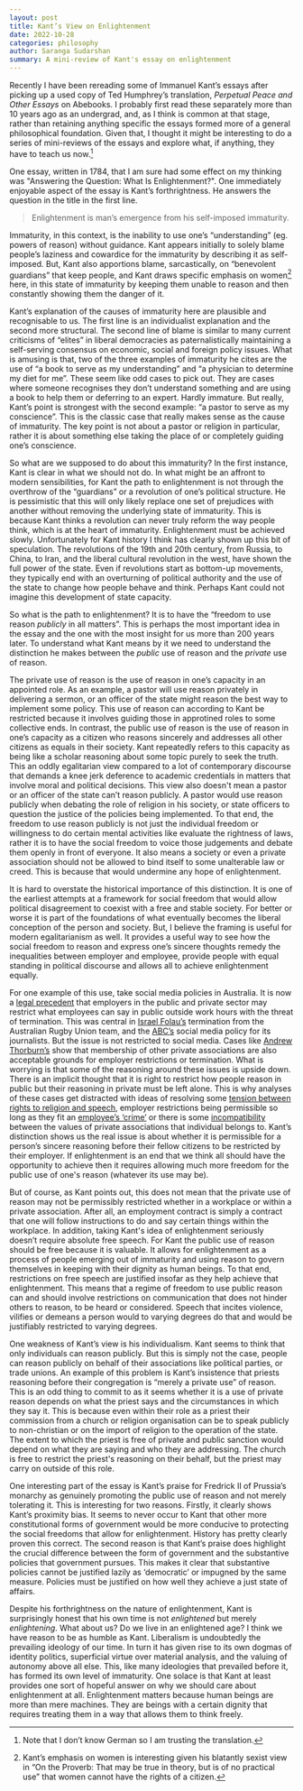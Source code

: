 ```yaml
---
layout: post
title: Kant’s View on Enlightenment
date: 2022-10-28
categories: philosophy
author: Saranga Sudarshan
summary: A mini-review of Kant's essay on enlightenment
---
```

Recently I have been rereading some of Immanuel Kant’s essays after picking up a used copy of Ted Humphrey’s translation, *Perpetual Peace and Other Essays* on Abebooks. I probably first read these separately more than 10 years ago as an undergrad, and, as I think is common at that stage, rather than retaining anything specific the essays formed more of a general philosophical foundation. Given that, I thought it might be interesting to do a series of mini-reviews of the essays and explore what, if anything, they have to teach us now.[^1]

One essay, written in 1784, that I am sure had some effect on my thinking was "Answering the Question: What Is Enlightenment?". One immediately enjoyable aspect of the essay is Kant’s forthrightness. He answers the question in the title in the first line. 

> Enlightenment is man’s emergence from his self-imposed immaturity.

Immaturity, in this context, is the inability to use one’s “understanding” (eg. powers of reason) without guidance. Kant appears initially to solely blame people’s laziness and cowardice for the immaturity by describing it as self-imposed. But, Kant also apportions blame, sarcastically, on “benevolent guardians” that keep people, and Kant draws specific emphasis on women[^2] here, in this state of immaturity by keeping them unable to reason and then constantly showing them the danger of it.

Kant’s explanation of the causes of immaturity here are plausible and recognisable to us. The first line is an individualist explanation and the second more structural. The second line of blame is similar to many current criticisms of “elites” in liberal democracies as paternalistically maintaining a self-serving consensus on economic, social and foreign policy issues. What is amusing is that, two of the three examples of immaturity he cites are the use of “a book to serve as my understanding” and “a physician to determine my diet for me”. These seem like odd cases to pick out. They are cases where someone recognises they don’t understand something and are using a book to help them or deferring to an expert. Hardly immature. But really, Kant’s point is strongest with the second example: “a pastor to serve as my conscience”. This is the classic case that really makes sense as the cause of immaturity. The key point is not about a pastor or religion in particular, rather it is about something else taking the place of or completely guiding one’s conscience.

So what are we supposed to do about this immaturity? In the first instance, Kant is clear in what we should not do. In what might be an affront to modern sensibilities, for Kant the path to enlightenment is not through the overthrow of the “guardians” or a revolution of one’s political structure. He is pessimistic that this will only likely replace one set of prejudices with another without removing the underlying state of immaturity. This is because Kant thinks a revolution can never truly reform the way people think, which is at the heart of immaturity. Enlightenment must be achieved slowly. Unfortunately for Kant history I think has clearly shown up this bit of speculation. The revolutions of the 19th and 20th century, from Russia, to China, to Iran, and the liberal cultural revolution in the west, have shown the full power of the state. Even if revolutions start as bottom-up movements, they typically end with an overturning of political authority and the use of the state to change how people behave and think. Perhaps Kant could not imagine this development of state capacity.

So what is the path to enlightenment? It is to have the “freedom to use reason *publicly* in all matters”. This is perhaps the most important idea in the essay and the one with the most insight for us more than 200 years later. To understand what Kant means by it we need to understand the distinction he makes between the *public* use of reason and the *private* use of reason. 

The private use of reason is the use of reason in one’s capacity in an appointed role. As an example, a pastor will use reason privately in delivering a sermon, or an officer of the state might reason the best way to implement some policy. This use of reason can according to Kant be restricted because it involves guiding those in approtined roles to some collective ends. In contrast, the public use of reason is the use of reason in one’s capacity as a citizen who reasons sincerely and addresses all other citizens as equals in their society. Kant repeatedly refers to this capacity as being like a scholar reasoning about some topic purely to seek the truth. This an oddly egalitarian view compared to a lot of contemporary discourse that demands a knee jerk deference to academic credentials in matters that involve moral and political decisions. This view also doesn't mean a pastor or an officer of the state can’t reason publicly. A pastor would use reason publicly when debating the role of religion in his society, or state officers to question the justice of the policies being implemented. To that end, the freedom to use reason publicly is not just the individual freedom or willingness to do certain mental activities like evaluate the rightness of laws, rather it is to have the social freedom to voice those judgements and debate them openly in front of everyone. It also means a society or even a private association should not be allowed to bind itself to some unalterable law or creed. This is because that would undermine any hope of enlightenment.

It is hard to overstate the historical importance of this distinction. It is one of the earliest attempts at a framework for social freedom that would allow political disagreement to coexist with a free and stable society.  For better or worse it is part of the foundations of what eventually becomes the liberal conception of the person and society. But, I believe the framing is useful for modern egalitarianism as well. It provides a useful way to see how the social freedom to reason and express one’s sincere thoughts remedy the inequalities between employer and employee, provide people with equal standing in political discourse and allows all to achieve enlightenment equally.

For one example of this use, take social media policies in Australia. It is now a [legal precedent](https://www.lawsociety.com.au/resources/resources/my-practice-area/legal-technology/guidelines-social-media) that employers in the public and private sector may restrict what employees can say in public outside work hours with the threat of termination. This was central in [Israel Folau’s](https://www.abc.net.au/news/2019-05-17/israel-folau-sacked-over-social-media-posts/11090938) termination from the Australian Rugby Union team, and the [ABC’s](https://www.smh.com.au/business/companies/scale-of-abc-social-media-disciplinary-action-revealed-20220319-p5a63p.html) social media policy for its journalists. But the issue is not restricted to social media. Cases like [Andrew Thorburn’s](https://www.theguardian.com/australia-news/2022/oct/07/legal-opinions-split-on-whether-andrew-thorburn-could-argue-discrimination-over-essendon-resignation) show that membership of other private associations are also acceptable grounds for employer restrictions or termination. What is worrying is that some of the reasoning around these issues is upside down. There is an implicit thought that it is right to restrict how people reason in public but their reasoning in private must be left alone. This is why analyses of these cases get distracted with ideas of resolving some [tension between rights to religion and speech](https://www.theguardian.com/sport/2019/jun/23/israel-folau-and-the-tension-at-the-heart-of-religious-freedom), employer restrictions being permissible so long as they fit an [employee’s ‘crime’](https://www.theguardian.com/sport/commentisfree/2019/jul/01/are-you-for-israel-folau-or-against-we-love-a-simple-answer-but-this-is-not-a-binary-case) or there is some [incompatibility](https://www.theguardian.com/commentisfree/2022/oct/05/andrew-thorburn-had-to-choose-between-essendon-and-his-church-their-values-cannot-be-reconciled) between the values of private associations that individual belongs to. Kant’s distinction shows us the real issue is about whether it is permissible for a person’s sincere reasoning before their fellow citizens to be restricted by their employer. If enlightenment is an end that we think all should have the opportunity to achieve then it requires allowing much more freedom for the public use of one's reason (whatever its use may be). 

But of course, as Kant points out, this does not mean that the private use of reason may not be permissibly restricted whether in a workplace or within a private association. After all, an employment contract is simply a contract that one will follow instructions to do and say certain things within the workplace. In addition, taking Kant's idea of enlightenment seriously doesn’t require absolute free speech. For Kant the public use of reason should be free because it is valuable. It allows for enlightenment as a process of people emerging out of immaturity and using reason to govern themselves in keeping with their dignity as human beings. To that end, restrictions on free speech are justified insofar as they help achieve that enlightenment. This means that a regime of freedom to use public reason can and should involve restrictions on communication that does not hinder others to reason, to be heard or considered. Speech that incites violence, vilifies or demeans a person would to varying degrees do that and would be justifiably restricted to varying degrees.

One weakness of Kant’s view is his individualism. Kant seems to think that only individuals can reason publicly. But this is simply not the case, people can reason publicly on behalf of their associations like political parties, or trade unions. An example of this problem is Kant’s insistence that priests reasoning before their congregation is “merely a private use” of reason. This is an odd thing to commit to as it seems whether it is a use of private reason depends on what the priest says and the circumstances in which they say it. This is because even within their role as a priest their commission from a church or religion organisation can be to speak publicly to non-christian or on the import of religion to the operation of the state. The extent to which the priest is free of private and public sanction would depend on what they are saying and who they are addressing. The church is free to restrict the priest's reasoning on their behalf, but the priest may carry on outside of this role.

One interesting part of the essay is Kant’s praise for Fredrick II of Prussia’s monarchy as  genuinely promoting the public use of reason and not merely tolerating it. This is interesting for two reasons. Firstly, it clearly shows Kant’s proximity bias. It seems to never occur to Kant that other more constitutional forms of government would be more conducive to protecting the social freedoms that allow for enlightenment. History has pretty clearly proven this correct. The second reason is that Kant’s praise does highlight the crucial difference between the form of government and the substantive policies that government pursues. This makes it clear that substantive policies cannot be justified lazily as ‘democratic’ or impugned by the same measure. Policies must be justified on how well they achieve a just state of affairs.

Despite his forthrightness on the nature of enlightenment, Kant is surprisingly honest that his own time is not *enlightened* but merely *enlightening*. What about us? Do we live in an enlightened age? I think we have reason to be as humble as Kant. Liberalism is undoubtedly the prevailing ideology of our time. In turn it has given rise to its own dogmas of identity politics, superficial virtue over material analysis, and the valuing of autonomy above all else. This, like many ideologies that prevailed before it, has formed its own level of immaturity. One solace is that Kant at least provides one sort of hopeful answer on why we should care about enlightenment at all. Enlightenment matters because human beings are more than mere machines. They are beings with a certain dignity that requires treating them in a way that allows them to think freely.

[^1]: Note that I don’t know German so I am trusting the translation.

[^2]: Kant’s emphasis on women is interesting given his blatantly sexist view in “On the Proverb: That may be true in theory, but is of no practical use” that women cannot have the rights of a citizen.
